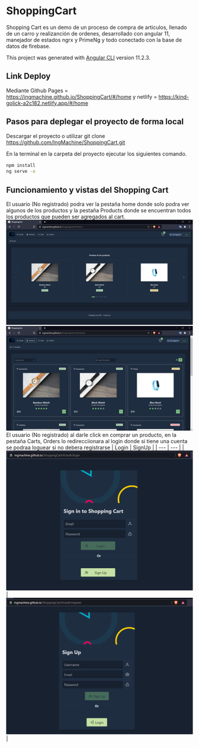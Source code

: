 # ShoppingCart

Shopping Cart es un demo de un proceso de compra de articulos, llenado de un carro y realizanción  de ordenes, desarrollado con angular 11, manejador de estados ngrx y PrimeNg 
y todo conectado con la base de datos de firebase. 

This project was generated with [Angular CLI](https://github.com/angular/angular-cli) version 11.2.3.

## Link Deploy
Mediante Github Pages = https://ingmachine.github.io/ShoppingCart/#/home y netlify = https://kind-golick-a2c182.netlify.app/#/home

## Pasos para deplegar el proyecto de forma local

Descargar el proyecto o utilizar git clone https://github.com/IngMachine/ShoppingCart.git

En la terminal en la carpeta del proyecto ejecutar los siguientes comando.

```bash
npm install
ng serve -o
```
## Funcionamiento y vistas del Shopping Cart
El usuario (No registrado) podra ver la pestaña home donde solo podra ver algunos de los productos y la pestaña Products donde se encuentran
todos los productos que pueden ser agregados al cart.
![](/home.png)
![](/products.png)
El usuario (No registrado) al darle click en comprar un producto, en la pestaña Carts, Orders lo redirecciionara al login donde si tiene una cuenta se podraa loguear si no 
debera registrarse
| Login | SignUp |
| --- | --- |
| ![](/login.png) | ![](/signUp.png) |

